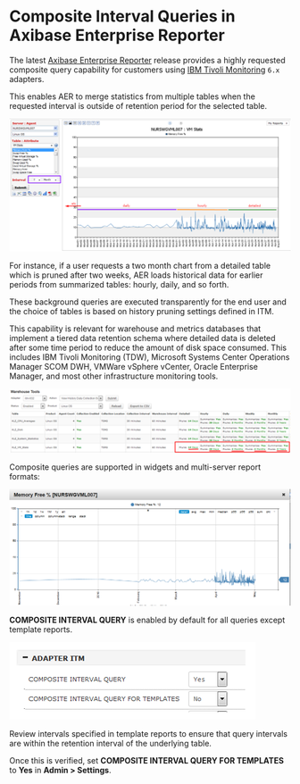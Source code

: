 # Composite Interval Queries in Axibase Enterprise Reporter

The latest [Axibase Enterprise Reporter](https://axibase.com/products/axibase-enterprise-reporter/) release provides a highly requested composite query capability for customers using [IBM Tivoli Monitoring](https://www.ibm.com/support/knowledgecenter/en/SSTFXA_6.3.0/com.ibm.itm.doc_6.3/install/itm_over.htm) `6.x` adapters.

This enables AER to merge statistics from multiple tables when the requested interval is outside of retention period for the selected table.

![](./images/composite_interval_query.png)

For instance, if a user requests a two month chart from a detailed table which is pruned after two weeks, AER loads historical data for earlier periods from summarized tables: hourly, daily, and so forth.

These background queries are executed transparently for the end user and the choice of tables is based on history pruning settings defined in ITM.

This capability is relevant for warehouse and metrics databases that implement a tiered data retention schema where detailed data is deleted after some time period to reduce the amount of disk space consumed. This includes IBM Tivoli Monitoring (TDW), Microsoft Systems Center Operations Manager SCOM DWH, VMWare vSphere vCenter, Oracle Enterprise Manager, and most other infrastructure monitoring tools.

![](./images/itm-history-collection-settings.png)

Composite queries are supported in widgets and multi-server report formats:

![](./images/composite_interval_query_widget.png)

**COMPOSITE INTERVAL QUERY** is enabled by default for all queries except template reports.

![](./images/composite-query-settings.png)

Review intervals specified in template reports to ensure that query intervals are within the retention interval of the underlying table.

Once this is verified, set **COMPOSITE INTERVAL QUERY FOR TEMPLATES** to **Yes** in **Admin > Settings**.